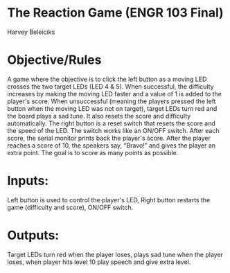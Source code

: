 # The Reaction Game (ENGR 103 Final)
Harvey Beleiciks

# Objective/Rules
A game where the objective is to click the left button as a moving LED crosses the two target LEDs (LED 4 & 5). When successful, the difficulty increases by making the moving LED faster and a value of 1 is added to the player's score. When unsuccessful (meaning the players pressed the left button when the moving LED was not on target), target LEDs turn red and the board plays a sad tune. It also resets the score and difficulty automatically. The right button is a reset switch that resets the score and the speed of the LED. The switch works like an ON/OFF switch. After each score, the serial monitor prints back the player's score. After the player reaches a score of 10, the speakers say, “Bravo!” and gives the player an extra point. The goal is to score as many points as possible.

# Inputs:
 Left button is used to control the player's LED,
 Right button restarts the game (difficulty and score),
 ON/OFF switch.

# Outputs:
Target LEDs turn red when the player loses,
plays sad tune when the player loses,
when player hits level 10 play speech and give extra level.
